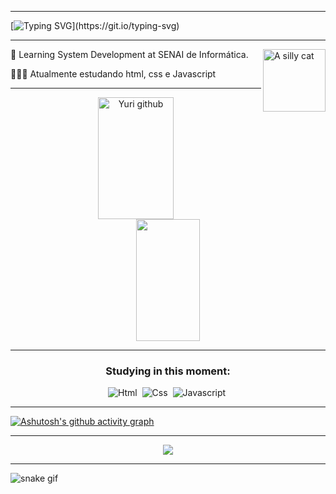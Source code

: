 <hr>
<!-- <img width=100% src="https://capsule-render.vercel.app/api?type=waving&color=00c647&height=120&section=header"/> -->

<!-- [![Typing SVG](https://readme-typing-svg.herokuapp.com/?color=ffffff&size=28&center=false&vCenter=true&width=600&lines=Seja+Bem+Vindo+:%29;Meu+nome+é+Mauricio;Sou+de+São+Paulo,+Brasil)](https://git.io/typing-svg)

 -->
[![Typing SVG](https://readme-typing-svg.demolab.com?font=Montserrat&size=36&pause=1000&color=00c647&background=08650000&center=true&vCenter=true&width=1280&lines=hello!+:%29;Welcome+to+the+mato!;My+name+is+Yuri.;I'm+from+São+Paulo,+Brasil.)](https://git.io/typing-svg)



<div align="left">
<hr>
<img src="https://i.pinimg.com/736x/96/78/51/9678518ae4c8c73cb1a15c787e32c460.jpg" min-width="50px" max-width="100px" width="100px" align="right" alt="A silly cat">

 📖 Learning System Development at SENAI de Informática.

 👨🏾‍🎓  Atualmente estudando html, css e Javascript

</div>

<hr>


<div align="center">
</div>

<!-- <br></br> -->

<div align="center">
  <img width="49%" height="195px" src="https://github-readme-stats.vercel.app/api?username=YuriAdielSunigaDosSantos&show_icons=true&count_private=true&hide_border=true&ring_color=00c647&title_color=ffffff&icon_color=00c647&rank-circle_color=00c647&text_color=ffffff&bg_color=0d1117" alt="Yuri github" /> 
  <img width="45%" height="195px" src="https://github-readme-stats.vercel.app/api/top-langs/?username=YuriAdielSunigaDosSantos&layout=compact&hide_border=true&title_color=ffffff&text_color=ffffff&bg_color=0d1117" />
</div>


 <div align="center">
 
 <hr>
 
 ### Studying in this moment:
  
![Html](https://img.shields.io/badge/-HTML5-ffffff?style=for-the-badge&logo=html5&logoColor=white&labelColor=e34c26&textColor=ffffff)&nbsp;
![Css](https://img.shields.io/badge/-CSS3-ffffff?style=for-the-badge&logo=css3&logoColor=white&labelColor=563d7c&textColor=ffffff)&nbsp;
![Javascript](https://img.shields.io/badge/-Javascript-ffffff?style=for-the-badge&logo=javascript&logoColor=0a0c10&labelColor=f1e05a&textColor=ffffff)&nbsp;

</div>

<hr>

[![Ashutosh's github activity graph](https://github-readme-activity-graph.cyclic.app/graph?username=YuriAdielSunigaDosSantos&bg_color=101319&color=ffffff&line=009334&point=00c647&area=true&border_color=00c647&ring_color=00c647&area_color=004618&hide_border=true)](https://github.com/ashutosh00710/github-readme-activity-graph)

<hr>

<div align="center">

![](https://komarev.com/ghpvc/?username=Marqzzs&color=00c647)
 
</div>

<!-- <img width=100% src="https://capsule-render.vercel.app/api?type=waving&color=00c647&height=120&section=footer"/> -->

<hr>

![snake gif](https://github.com/Marqzzs/Marqzzs/blob/output/github-contribution-grid-snake.svg)
